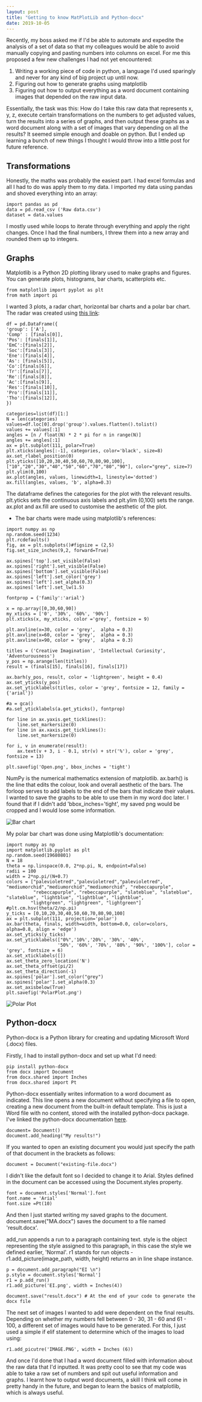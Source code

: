```yaml
---
layout: post
title: "Getting to know MatPlotLib and Python-docx"
date: 2019-10-05
---
```


Recently, my boss asked me if I'd be able to automate and expedite the analysis of a set of data
so that my colleagues would be able to avoid manually copying and pasting numbers into 
columns on excel. For me this proposed a few new challenges I had not yet encountered:
1. Writing a working piece of code in python, a language I'd used sparingly and never 
for any kind of big project up until now.
2. Figuring out how to generate graphs using matplotlib
3. Figuring out how to output everything as a word document containing images that depended on the raw
input data. 

Essentially, the task was this: How do I take this raw data that represents x, y, z, execute certain
transformations on the numbers to get adjusted values, turn the results into a series of graphs, 
and then output these graphs as a word document along with a set of images that vary depending on 
all the results? 
It seemed simple enough and doable on python. But I ended up learning a bunch of new things I thought
I would throw into a little post for future reference. 

## Transformations

Honestly, the maths was probably the easiest part. I had excel formulas and all I had to do was apply
them to my data. I imported my data using pandas and shoved everything into an array:
```
import pandas as pd
data = pd.read_csv ('Raw data.csv')
dataset = data.values
```
I mostly used while loops to iterate through everything and apply the right changes. Once I had the final
numbers, I threw them into a new array and rounded them up to integers.

## Graphs

Matplotlib is a Python 2D plotting library used to make graphs and figures.
You can generate plots, histograms, bar charts, scatterplots etc. 
```
from matplotlib import pyplot as plt
from math import pi
```
I wanted 3 plots, a radar chart, horizontal bar charts and a polar bar chart. 
The radar was created using [this link](https://python-graph-gallery.com/390-basic-radar-chart/):
```
df = pd.DataFrame({
'group': ['A'],
'Comp' : [finals[0]],
'Pos': [finals[1]],
'EmC':[finals[2]],
'Soc':[finals[3]],
'Ene':[finals[4]],
'As': [finals[5]],
'Co':[finals[6]],
'Tr':[finals[7]],
'Re':[finals[8]],
'Ac':[finals[9]],
'Res':[finals[10]],
'Pro':[finals[11]],
'Tho':[finals[12]],
})

categories=list(df)[1:]
N = len(categories)
values=df.loc[0].drop('group').values.flatten().tolist()
values += values[:1]
angles = [n / float(N) * 2 * pi for n in range(N)]
angles += angles[:1]
ax = plt.subplot(111, polar=True)
plt.xticks(angles[:-1], categories, color='black', size=8)
ax.set_rlabel_position(0)
plt.yticks([10,20,30,40,50,60,70,80,90,100], ["10","20","30","40","50","60","70","80","90"], color="grey", size=7)
plt.ylim(0,100)
ax.plot(angles, values, linewidth=1, linestyle='dotted')
ax.fill(angles, values, 'b', alpha=0.3)
```
The dataframe defines the categories for the plot with the relevant results. 
plt.yticks sets the continuous axis labels and plt.ylim (0,100) sets the range.
ax.plot and ax.fill are used to customise the aesthetic of the plot. 

- The bar charts were made using matplotlib's references:

```
import numpy as np
np.random.seed(1234)
plt.rcdefaults()
fig, ax = plt.subplots()#figsize = (2,5)
fig.set_size_inches(9,2, forward=True)

ax.spines['top'].set_visible(False)
ax.spines['right'].set_visible(False)
ax.spines['bottom'].set_visible(False)
ax.spines['left'].set_color('grey')
ax.spines['left'].set_alpha(0.3)
ax.spines['left'].set_lw(1.5)

fontprop = {'family':'arial'}

x = np.array([0,30,60,90])
my_xticks = ['0', '30%', '60%', '90%']
plt.xticks(x, my_xticks, color ='grey', fontsize = 9)

plt.axvline(x=30, color = 'grey',  alpha = 0.3)
plt.axvline(x=60, color = 'grey',  alpha = 0.3)
plt.axvline(x=90, color = 'grey',  alpha = 0.3)

titles = ('Creative Imagination', 'Intellectual Curiosity', 'Adventurousness')
y_pos = np.arange(len(titles))
result = (finals[15], finals[16], finals[17])

ax.barh(y_pos, result, color = 'lightgreen', height = 0.4)
ax.set_yticks(y_pos)
ax.set_yticklabels(titles, color = 'grey', fontsize = 12, family = {'arial'})

#a = gca()
#a.set_yticklabels(a.get_yticks(), fontprop)

for line in ax.yaxis.get_ticklines(): 
    line.set_markersize(0)
for line in ax.xaxis.get_ticklines():
    line.set_markersize(0)

for i, v in enumerate(result):
    ax.text(v + 3, i - 0.1, str(v) + str('%'), color = 'grey', fontsize = 13)
    
plt.savefig('Open.png', bbox_inches = 'tight')
```
NumPy is the numerical mathematics extension of matplotlib.
ax.barh() is the line that edits the colour, look and overall aesthetic of the bars.
The forloop serves to add labels to the end of the bars that indicate their values. 
I wanted to save the graphs to be able to use them in my word doc later. I found that if I didn't add 'bbox_inches='tight', my saved png would be cropped and I would lose some information.

![Bar chart](/assets/img/barcharteg.PNG)

My polar bar chart was done using Matplotlib's documentation:
```
import numpy as np
import matplotlib.pyplot as plt
np.random.seed(19680801)
N = 18
theta = np.linspace(0.0, 2*np.pi, N, endpoint=False)
radii = 100 
width = 2*np.pi/(N+0.7)
colors = ["palevioletred","palevioletred","palevioletred", "mediumorchid","mediumorchid","mediumorchid", "rebeccapurple",
          "rebeccapurple", "rebeccapurple", "slateblue", "slateblue", "slateblue", "lightblue", "lightblue", "lightblue",
         "lightgreen", "lightgreen", "lightgreen"]
#plt.cm.hsv(theta/2/np.pi)
y_ticks = [0,10,20,30,40,50,60,70,80,90,100]
ax = plt.subplot(111, projection='polar')
ax.bar(theta, finals, width=width, bottom=0.0, color=colors, alpha=0.8, align = 'edge')
ax.set_yticks(y_ticks)
ax.set_yticklabels(["0%",'10%','20%', '30%', '40%',
                   '50%', '60%', '70%', '80%', '90%', '100%'], color = 'grey', fontsize = 6)
ax.set_xticklabels([])
ax.set_theta_zero_location('N')
ax.set_theta_offset(pi/2)
ax.set_theta_direction(-1)
ax.spines['polar'].set_color("grey")
ax.spines['polar'].set_alpha(0.3)
ax.set_axisbelow(True)
plt.savefig('PolarPlot.png')
```
![Polar Plot](/assets/img/polarplot.png)


## Python-docx
Python-docx is a Python library for creating and updating Microsoft Word (.docx) files.

Firstly, I had to install python-docx and set up what I'd need:
```
pip install python-docx
from docx import Document
from docx.shared import Inches
from docx.shared import Pt
```
Python-docx essentially writes information to a word document as indicated.
This line opens a new document without specifying a file to open, creating a new document
from the built-in default template. This is just a Word file with no content, stored
with the installed python-docx package. I've linked the python-docx documentation [here](https://python-docx.readthedocs.io/en/latest/index.html).
```
document= Document()
document.add_heading("My results!")
```
If you wanted to open an existing document you would just specify the path of that document in the brackets as follows:
```
document = Document("existing-file.docx")
```
I didn't like the default font so I decided to change it to Arial. 
Styles defined in the document can be accessed using the Document.styles property.
```
font = document.styles['Normal'].font
font.name = 'Arial'
font.size =Pt(10)
```
And then I just started writing my saved graphs to the document.
document.save("MA.docx") saves the document to a file named 'result.docx'.

add_run appends a run to a paragraph containing text. 
style is the object representing the style assigned to this paragraph, in this case 
the style we defined earlier, 'Normal'.
r1 stands for run objects - r1.add_picture(image_path, width, height) returns an in line shape instance. 

```
p = document.add_paragraph("EI \n")
p.style = document.styles['Normal']
r1 = p.add_run()
r1.add_picture('EI.png', width = Inches(4))

document.save("result.docx") # At the end of your code to generate the docx file
```
The next set of images I wanted to add were dependent on the final results. Depending on whether my numbers fell
between 0 - 30, 31 - 60 and 61 - 100, a different set of images would have to be generated.
For this, I just used a simple if elif statement to determine which of the images to load using:
```
r1.add_picutre('IMAGE.PNG', width = Inches (6))
```
And once I'd done that I had a word document filled with information about the raw data that I'd inputted.
It was pretty cool to see that my code was able to take a raw set of numbers and spit out 
useful information and graphs. I learnt how to output word documents, a skill I think will come in 
pretty handy in the future, and began to learn the basics of matplotlib, which is always useful. 

